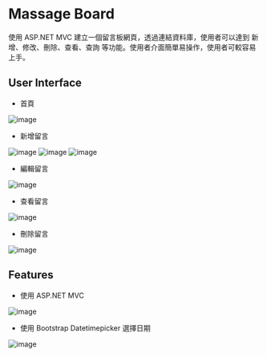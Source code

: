 # Massage Board 

使用 ASP.NET MVC 建立一個留言板網頁，透過連結資料庫，使用者可以達到 新增、修改、刪除、查看、查詢 等功能。使用者介面簡單易操作，使用者可較容易上手。 

## User Interface 

* 首頁

![image](https://github.com/Samuelchi861008/MVC_Web-MassageBoard/blob/master/homepage.png)

* 新增留言

![image](https://github.com/Samuelchi861008/MVC_Web-MassageBoard/blob/master/creat_1.png)
![image](https://github.com/Samuelchi861008/MVC_Web-MassageBoard/blob/master/creat_2.png)
![image](https://github.com/Samuelchi861008/MVC_Web-MassageBoard/blob/master/creat_3.png)

* 編輯留言 

![image](https://github.com/Samuelchi861008/MVC_Web-MassageBoard/blob/master/edit.png)

* 查看留言 

![image](https://github.com/Samuelchi861008/MVC_Web-MassageBoard/blob/master/check.png) 

* 刪除留言 

![image](https://github.com/Samuelchi861008/MVC_Web-MassageBoard/blob/master/delete.png)

## Features 

* 使用 ASP.NET MVC

![image](https://github.com/Samuelchi861008/MVC_Web-MassageBoard/blob/master/mvc.png)

* 使用 Bootstrap Datetimepicker 選擇日期

![image](https://github.com/Samuelchi861008/MVC_Web-MassageBoard/blob/master/datetimepicker.png)
